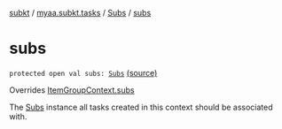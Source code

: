[subkt](../../index.md) / [myaa.subkt.tasks](../index.md) / [Subs](index.md) / [subs](./subs.md)

# subs

`protected open val subs: `[`Subs`](index.md) [(source)](https://github.com/Myaamori/SubKt/blob/0.1.9/src/main/kotlin/myaa/subkt/tasks/plugin.kt#L341)

Overrides [ItemGroupContext.subs](../-item-group-context/subs.md)

The [Subs](index.md) instance all tasks created in this context should be associated with.

